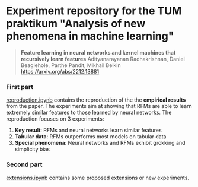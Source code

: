 # Experiment repository for the TUM praktikum "Analysis of new phenomena in machine learning"

> __Feature learning in neural networks and kernel machines that recursively learn features__
> Adityanarayanan Radhakrishnan, Daniel Beaglehole, Parthe Pandit, Mikhail Belkin
> https://arxiv.org/abs/2212.13881

### First part
[reproduction.ipynb](praktikum/reproduction.ipynb) contains the reproduction of the the __empirical results__ from the paper. The experiments aim at showing that RFMs are able to learn extremely similar features to those learned by neural networks. The reproduction focuses on 3 experiments:
1. __Key result__: RFMs and neural networks learn similar features
2. __Tabular data__: RFMs outperforms most models on tabular data
3. __Special phenomena__: Neural networks and RFMs exhibit grokking and simplicity bias

### Second part
[extensions.ipynb](praktikum/extensions.ipynb) contains some proposed extensions or new experiments.

